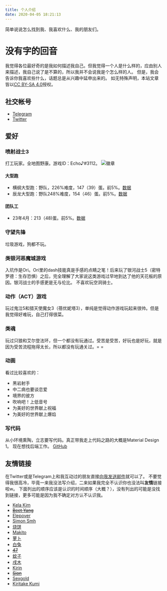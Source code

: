 ```yaml
---
title: 个人介绍
date: 2020-04-05 18:21:13
---
```


简单说说怎么找到我、我喜欢什么、我的朋友们。
<!--more-->

# 没有字的回音
我觉得各位最好奇的是我如何描述我自己。但我觉得一个人是什么样的，应由别人来描述，我自己说了是不算的，所以我并不会说我是个怎么样的人。
但是，我会告诉你我喜欢些什么，话题总是从兴趣中延申出来的。
如无特殊声明，本站文章皆以[CC BY-SA 4.0](https://creativecommons.org/licenses/by-sa/4.0/)授权。

## 社交帐号
- [Telegram](https://t.me/WordlessEcho)
- [Twitter](https://twitter.com/Wordless_Echo)

## 爱好
### 喷射战士3
打工玩家。全地图野康。游戏ID：Echo♪#3112。
![徽章](https://s2.loli.net/2023/05/07/U9bwryEakfn7XVO.jpg)
#### 大型跑
- 横纲大型跑：野队，226%难度，147（39）蛋。前5%。[数据](https://twitter.com/wordlessecho/status/1602756504557596672)
- 辰龙大型跑：野队248%难度，154（46）蛋。前5%。[数据](https://twitter.com/wordlessecho/status/1632588480365862913)
#### 团队工
- 23年4月：213（48)蛋。前5%。[数据](https://twitter.com/WordlessEcho/status/1648287666646179840)

### 守望先锋
垃圾游戏，狗都不玩。

### 类银河恶魔城游戏
入坑作是Ori。Ori里的dash技能真是手感的点睛之笔！后来玩了银河战士5（密特罗德：生存恐惧）之后，完全理解了大家说这类游戏过早地到达了他的天花板的原因。银河战士的手感更是无与伦比。
不喜欢玩空洞骑士。

### 动作（ACT）游戏
玩过鬼泣5和猎天使魔女3（蓓优妮塔3），单纯是觉得动作游戏玩起来很帅。但是我觉得好难玩，自己打得很菜。

### 类魂
玩过只狼和艾尔登法环，但一个都没有玩通过。受苦是受苦，好玩也是好玩，就是因为受苦流程拖得太长，所以都没有玩通关过。= =

### 动画
看过比较喜欢的：
- 黑岩射手
- 中二病也要谈恋爱
- 境界的彼方
- 吹响吧！上低音号
- 为美好的世界献上祝福
- 为美好的世界献上爆焰

### 写代码
从小环境熏陶，立志要写代码。真正带我走上代码之路的大概是Material Design 1。
现在想找后端工作。
[GitHub](https://github.com/WordlessEcho)

## 友情链接
在Twitter或是Telegram上和我互动过的朋友直接[向我发送邮件](mailto://me@wordlessecho.com)就可以了。
不要觉得我很高冷，毕竟一来我没法写介绍，二来如果我完全不认识你也没法叫**友情**链接啦w。
下面列出的顺序应该是认识的时间顺序（大概？），没有列出的可能是没找到链接，更多可能是因为我不确定对方认不认识我。

- [Kela Kim](https://www.wsl.moe/)
- ~~[Beet Yang](https://beetman.net/)~~
- [Elepover](https://daily.elepover.com/)
- [Simon Smh](https://simonsmh.cc/)
- [烧饼](https://feng.moe/)
- [Makito](https://mak1t0.cc/)
- [萝卜](https://blog.miraclemilk.me/)
- [白兔](https://daisuke.moe/)
- ~~[47](https://blog.cn47mp.moe/)~~
- [蚊子](https://mozz.ie/)
- [戌木](https://blog.xmuu.dev/)
- [Kirin](https://9baka.moe)
- ~~[Sion](https://blog.sion.moe/)~~
- [Sexgold](https://blog.theergold.com)
- [Kiritake Kumi](https://blog.yazawaniko.com/)
